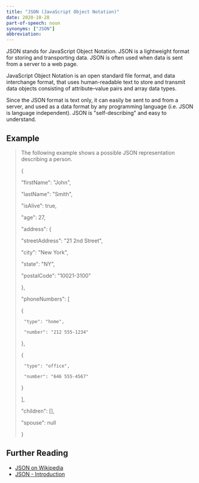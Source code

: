 ```yaml
---
title: "JSON (JavaScript Object Notation)"
date: 2020-10-28
part-of-speech: noun
synonyms: ["JSON"]
abbreviation: 
---
```


JSON stands for JavaScript Object Notation. JSON is a lightweight format for storing and transporting data. JSON is often used when data is sent from a server to a web page.

JavaScript Object Notation is an open standard file format, and data interchange format, that uses human-readable text to store and transmit data objects consisting of attribute–value pairs and array data types.

Since the JSON format is text only, it can easily be sent to and from a server, and used as a data format by any programming language (i.e. JSON is language independent). JSON is "self-describing" and easy to understand.

## Example

> The following example shows a possible JSON representation describing a person.
> 
> 
>{
> 
>  "firstName": "John",
>   
>  "lastName": "Smith",
>   
>  "isAlive": true,
>   
>  "age": 27,
>   
>  "address": {
>   
>    "streetAddress": "21 2nd Street",
>     
>    "city": "New York",
>     
>    "state": "NY",
>     
>    "postalCode": "10021-3100"
>     
>  },
>   
>  "phoneNumbers": [
>   
>    {
>     
>      "type": "home",
>       
>      "number": "212 555-1234"
>       
>    },
>     
>    {
>     
>      "type": "office",
>       
>      "number": "646 555-4567"
>       
>   }
>     
>    ],
>        
>   "children": [],
>    
>   "spouse": null
>    
>}
 


## Further Reading
- [JSON on Wikipedia](https://en.wikipedia.org/wiki/JSON)
- [JSON - Introduction](https://www.w3schools.com/js/js_json_intro.asp)
